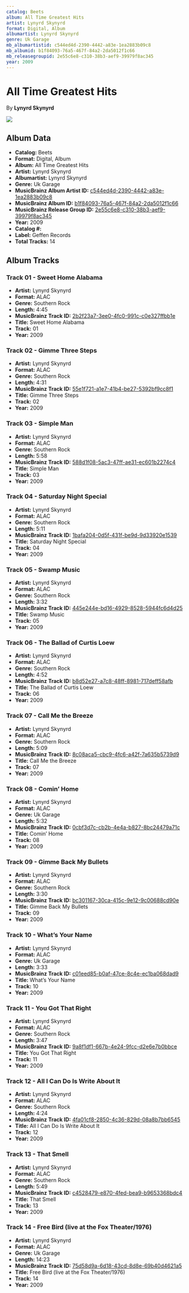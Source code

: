 ```yaml
---
catalog: Beets
album: All Time Greatest Hits
artist: Lynyrd Skynyrd
format: Digital, Album
albumartist: Lynyrd Skynyrd
genre: Uk Garage
mb_albumartistid: c544ed4d-2390-4442-a83e-1ea2883b09c8
mb_albumid: b1f84093-76a5-467f-84a2-2da5012f1c66
mb_releasegroupid: 2e55c6e8-c310-38b3-aef9-39979f8ac345
year: 2009
---
```


# All Time Greatest Hits

By **Lynyrd Skynyrd**

![](../../assets/beetscovers/Lynyrd_Skynyrd-All_Time_Greatest_Hits.jpg)

## Album Data

- **Catalog:** Beets
- **Format:** Digital, Album
- **Album:** All Time Greatest Hits
- **Artist:** Lynyrd Skynyrd
- **Albumartist:** Lynyrd Skynyrd
- **Genre:** Uk Garage
- **MusicBrainz Album Artist ID:** [c544ed4d-2390-4442-a83e-1ea2883b09c8](https://musicbrainz.org/artist/c544ed4d-2390-4442-a83e-1ea2883b09c8)
- **MusicBrainz Album ID:** [b1f84093-76a5-467f-84a2-2da5012f1c66](https://musicbrainz.org/release/b1f84093-76a5-467f-84a2-2da5012f1c66)
- **MusicBrainz Release Group ID:** [2e55c6e8-c310-38b3-aef9-39979f8ac345](https://musicbrainz.org/release-group/2e55c6e8-c310-38b3-aef9-39979f8ac345)
- **Year:** 2009
- **Catalog #:** 
- **Label:** Geffen Records
- **Total Tracks:** 14

## Album Tracks

### Track 01 - Sweet Home Alabama

- **Artist:** Lynyrd Skynyrd
- **Format:** ALAC
- **Genre:** Southern Rock
- **Length:** 4:45
- **MusicBrainz Track ID:** [2b2f23a7-3ee0-4fc0-991c-c0e327ffbb1e](https://musicbrainz.org/recording/2b2f23a7-3ee0-4fc0-991c-c0e327ffbb1e)
- **Title:** Sweet Home Alabama
- **Track:** 01
- **Year:** 2009

### Track 02 - Gimme Three Steps

- **Artist:** Lynyrd Skynyrd
- **Format:** ALAC
- **Genre:** Southern Rock
- **Length:** 4:31
- **MusicBrainz Track ID:** [55e1f721-a1e7-41b4-be27-5392bf9cc8f1](https://musicbrainz.org/recording/55e1f721-a1e7-41b4-be27-5392bf9cc8f1)
- **Title:** Gimme Three Steps
- **Track:** 02
- **Year:** 2009

### Track 03 - Simple Man

- **Artist:** Lynyrd Skynyrd
- **Format:** ALAC
- **Genre:** Southern Rock
- **Length:** 5:58
- **MusicBrainz Track ID:** [588d1f08-5ac3-47ff-ae31-ec601b2274c4](https://musicbrainz.org/recording/588d1f08-5ac3-47ff-ae31-ec601b2274c4)
- **Title:** Simple Man
- **Track:** 03
- **Year:** 2009

### Track 04 - Saturday Night Special

- **Artist:** Lynyrd Skynyrd
- **Format:** ALAC
- **Genre:** Southern Rock
- **Length:** 5:11
- **MusicBrainz Track ID:** [1bafa204-0d5f-431f-be9d-9d33920e1539](https://musicbrainz.org/recording/1bafa204-0d5f-431f-be9d-9d33920e1539)
- **Title:** Saturday Night Special
- **Track:** 04
- **Year:** 2009

### Track 05 - Swamp Music

- **Artist:** Lynyrd Skynyrd
- **Format:** ALAC
- **Genre:** Southern Rock
- **Length:** 3:32
- **MusicBrainz Track ID:** [445e244e-bd16-4929-8528-5944fc6d4d25](https://musicbrainz.org/recording/445e244e-bd16-4929-8528-5944fc6d4d25)
- **Title:** Swamp Music
- **Track:** 05
- **Year:** 2009

### Track 06 - The Ballad of Curtis Loew

- **Artist:** Lynyrd Skynyrd
- **Format:** ALAC
- **Genre:** Southern Rock
- **Length:** 4:52
- **MusicBrainz Track ID:** [b8d52e27-a7c8-48ff-8981-717deff58afb](https://musicbrainz.org/recording/b8d52e27-a7c8-48ff-8981-717deff58afb)
- **Title:** The Ballad of Curtis Loew
- **Track:** 06
- **Year:** 2009

### Track 07 - Call Me the Breeze

- **Artist:** Lynyrd Skynyrd
- **Format:** ALAC
- **Genre:** Southern Rock
- **Length:** 5:09
- **MusicBrainz Track ID:** [8c08aca5-cbc9-4fc6-a42f-7a635b5739d9](https://musicbrainz.org/recording/8c08aca5-cbc9-4fc6-a42f-7a635b5739d9)
- **Title:** Call Me the Breeze
- **Track:** 07
- **Year:** 2009

### Track 08 - Comin’ Home

- **Artist:** Lynyrd Skynyrd
- **Format:** ALAC
- **Genre:** Uk Garage
- **Length:** 5:32
- **MusicBrainz Track ID:** [0cbf3d7c-cb2b-4e4a-b827-8bc24479a71c](https://musicbrainz.org/recording/0cbf3d7c-cb2b-4e4a-b827-8bc24479a71c)
- **Title:** Comin’ Home
- **Track:** 08
- **Year:** 2009

### Track 09 - Gimme Back My Bullets

- **Artist:** Lynyrd Skynyrd
- **Format:** ALAC
- **Genre:** Southern Rock
- **Length:** 3:30
- **MusicBrainz Track ID:** [bc301167-30ca-415c-9e12-9c00688cd90e](https://musicbrainz.org/recording/bc301167-30ca-415c-9e12-9c00688cd90e)
- **Title:** Gimme Back My Bullets
- **Track:** 09
- **Year:** 2009

### Track 10 - What’s Your Name

- **Artist:** Lynyrd Skynyrd
- **Format:** ALAC
- **Genre:** Uk Garage
- **Length:** 3:33
- **MusicBrainz Track ID:** [c01eed85-b0af-47ce-8c4e-ec1ba068dad9](https://musicbrainz.org/recording/c01eed85-b0af-47ce-8c4e-ec1ba068dad9)
- **Title:** What’s Your Name
- **Track:** 10
- **Year:** 2009

### Track 11 - You Got That Right

- **Artist:** Lynyrd Skynyrd
- **Format:** ALAC
- **Genre:** Southern Rock
- **Length:** 3:47
- **MusicBrainz Track ID:** [9a8f1df1-667b-4e24-9fcc-d2e6e7b0bbce](https://musicbrainz.org/recording/9a8f1df1-667b-4e24-9fcc-d2e6e7b0bbce)
- **Title:** You Got That Right
- **Track:** 11
- **Year:** 2009

### Track 12 - All I Can Do Is Write About It

- **Artist:** Lynyrd Skynyrd
- **Format:** ALAC
- **Genre:** Southern Rock
- **Length:** 4:24
- **MusicBrainz Track ID:** [4fa01cf8-2850-4c36-829d-08a8b7bb6545](https://musicbrainz.org/recording/4fa01cf8-2850-4c36-829d-08a8b7bb6545)
- **Title:** All I Can Do Is Write About It
- **Track:** 12
- **Year:** 2009

### Track 13 - That Smell

- **Artist:** Lynyrd Skynyrd
- **Format:** ALAC
- **Genre:** Southern Rock
- **Length:** 5:49
- **MusicBrainz Track ID:** [c4528479-e870-4fed-bea9-b9653368bdc4](https://musicbrainz.org/recording/c4528479-e870-4fed-bea9-b9653368bdc4)
- **Title:** That Smell
- **Track:** 13
- **Year:** 2009

### Track 14 - Free Bird (live at the Fox Theater/1976)

- **Artist:** Lynyrd Skynyrd
- **Format:** ALAC
- **Genre:** Uk Garage
- **Length:** 14:23
- **MusicBrainz Track ID:** [75d58d9a-6d18-43cd-8d8e-69b40d4621a5](https://musicbrainz.org/recording/75d58d9a-6d18-43cd-8d8e-69b40d4621a5)
- **Title:** Free Bird (live at the Fox Theater/1976)
- **Track:** 14
- **Year:** 2009

